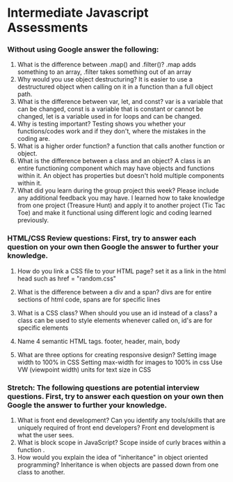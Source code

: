 # Intermediate Javascript Assessments

### Without using Google answer the following:

1. What is the difference between .map() and .filter()?
.map adds something to an array, .filter takes something out of an array
2. Why would you use object destructuring?
It is easier to use a destructured object when calling on it in a function than a full object path.
3. What is the difference between var, let, and const?
var is a variable that can be changed, const is a variable that is constant or cannot be changed, let is a variable used in for loops and can be changed.
4. Why is testing important?
Testing shows you whether your functions/codes work and if they don't, where the mistakes in the coding are.
5. What is a higher order function?
a function that calls another function or object.
6. What is the difference between a class and an object?
A class is an entire functioning component which may have objects and functions within it.  An object has properties but doesn't hold multiple components within it.
7. What did you learn during the group project this week? Please include any additional feedback you may have.
I learned how to take knowledge from one project (Treasure Hunt) and apply it to another project (Tic Tac Toe) and make it functional using different logic and coding learned previously.


### HTML/CSS Review questions: First, try to answer each question on your own then Google the answer to further your knowledge.

1. How do you link a CSS file to your HTML page?
set it as a link in the html head such as href = "random.css"
2. What is the difference between a div and a span?
divs are for entire sections of html code, spans are for specific lines

3. What is a CSS class? When should you use an id instead of a class?
a class can be used to style elements whenever called on, id's are for specific elements
4. Name 4 semantic HTML tags.
footer, header, main, body

5. What are three options for creating responsive design?
Setting image width to 100% in CSS
Setting max-width for images to 100% in css
Use VW (viewpoint width) units for text size in CSS 

### Stretch: The following questions are potential interview questions. First, try to answer each question on your own then Google the answer to further your knowledge.

1. What is front end development? Can you identify any tools/skills that are uniquely required of front end developers?
Front end development is what the user sees.  
2. What is block scope in JavaScript?
Scope inside of curly braces within a function .
3. How would you explain the idea of "inheritance" in object oriented programming? Inheritance is when objects are passed down from one class to another.
